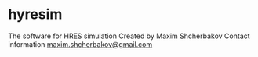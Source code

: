 # hyresim
The software for HRES simulation
Created by Maxim Shcherbakov
Contact information maxim.shcherbakov@gmail.com
